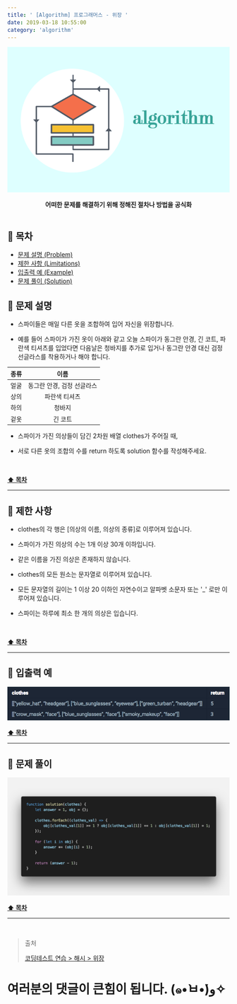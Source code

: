 ```yaml
---
title: ' [Algorithm] 프로그래머스 - 위장 '
date: 2019-03-18 10:55:00
category: 'algorithm'
---
```


![](../../../../../assets/algorithm/algorithm.logo.png)

<center><strong>어떠한 문제를 해결하기 위해 정해진 절차나 방법을 공식화</strong></center>

<br />

## **💎 목차**
  * [문제 설명 (Problem)](#-문제-설명)
  * [제한 사항 (Limitations)](#-제한-사항)
  * [입출력 예 (Example)](#-입출력-예)
  * [문제 풀이 (Solution)](#-문제-풀이)

## **📕 문제 설명**

- 스파이들은 매일 다른 옷을 조합하여 입어 자신을 위장합니다.

- 예를 들어 스파이가 가진 옷이 아래와 같고 오늘 스파이가 동그란 안경, 긴 코트, 파란색 티셔츠를 입었다면 다음날은 청바지를 추가로 입거나 동그란 안경 대신 검정 선글라스를 착용하거나 해야 합니다.

| 종류 | 이름 |
|---|:---:|
| 얼굴 | 동그란 안경, 검정 선글라스 |
| 상의 | 파란색 티셔츠 |
| 하의 | 청바지 |
| 겉옷 | 긴 코트 |

- 스파이가 가진 의상들이 담긴 2차원 배열 clothes가 주어질 때,

- 서로 다른 옷의 조합의 수를 return 하도록 solution 함수를 작성해주세요.

<br />

**[⬆ 목차](#-목차)**

---

## **🔖 제한 사항**

- clothes의 각 행은 [의상의 이름, 의상의 종류]로 이루어져 있습니다.

- 스파이가 가진 의상의 수는 1개 이상 30개 이하입니다.

- 같은 이름을 가진 의상은 존재하지 않습니다.

- clothes의 모든 원소는 문자열로 이루어져 있습니다.

- 모든 문자열의 길이는 1 이상 20 이하인 자연수이고 알파벳 소문자 또는 '_' 로만 이루어져 있습니다.

- 스파이는 하루에 최소 한 개의 의상은 입습니다.

<br />

**[⬆ 목차](#-목차)**

---

## **📙 입출력 예**

![](../../../../../assets/algorithm/programmers/hash/programmers.hash.2.example.png)
<br />

**[⬆ 목차](#-목차)**

---

## **📘 문제 풀이**

![](../../../../../assets/algorithm/programmers/hash/programmers.hash.2.solution.png)
<br />

**[⬆ 목차](#-목차)**

---

<br />

> 출처
>
> <a href="https://programmers.co.kr/learn/courses/30/lessons/42578" target="_blank">코딩테스트 연습 > 해시 > 위장</a>

# 여러분의 댓글이 큰힘이 됩니다. (๑•̀ㅂ•́)و✧
